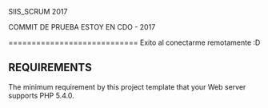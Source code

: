 SIIS_SCRUM 2017


COMMIT DE PRUEBA ESTOY EN CDO - 2017

============================
Exito al conectarme remotamente :D

REQUIREMENTS
------------

The minimum requirement by this project template that your Web server supports PHP 5.4.0.
